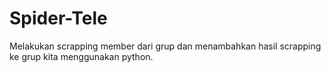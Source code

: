 # Spider-Tele
Melakukan scrapping member dari grup dan menambahkan hasil scrapping ke grup kita menggunakan python.
